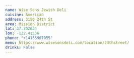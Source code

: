 ```yaml
---
name: Wise Sons Jewish Deli
cuisine: American
address: 3150 24th St
area: Mission District
lat: 37.752634
lon: -122.41536
phone: "+14155907955"
menu: https://www.wisesonsdeli.com/location/24thstreet/
drinks: False
---
```

